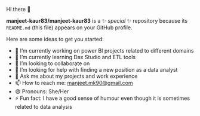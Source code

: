 Hi there 👋


**manjeet-kaur83/manjeet-kaur83** is a ✨ _special_ ✨ repository because its `README.md` (this file) appears on your GitHub profile.

Here are some ideas to get you started:

- 🔭 I’m currently working on power BI projects related to different domains
- 🌱 I’m currently learning Dax Studio and ETL tools
- 👯 I’m looking to collaborate on 
- 🤔 I’m looking for help with finding a new position as a data analyst
- 💬 Ask me about my projects and work experience
- 📫 How to reach me: manjeet.mk90@gmail.com
- 😄 Pronouns: She/Her
- ⚡ Fun fact: I have a good sense of humour even though it is sometimes related to data analysis

